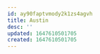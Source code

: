 ```yaml
---
id: ay90faptvmody2k1zs4agvh
title: Austin
desc: ''
updated: 1647610501705
created: 1647610501705
---
```


